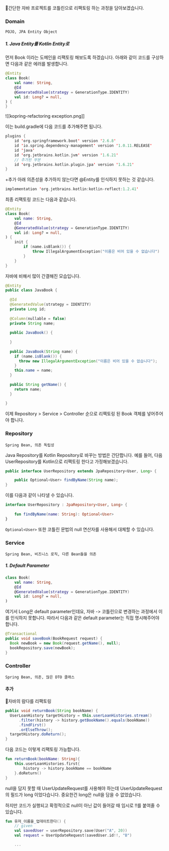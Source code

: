 간단한 자바 프로젝트를 코틀린으로 리팩토링 하는 과정을 담아보겠습니다.
### Domain
	POJO, JPA Entity Object
##### 1. Java Entity를 Kotlin Entity로 
먼저 Book 이라는 도메인을 리팩토링 해보도록 하겠습니다.
아래와 같이 코드를 구상하면 다음과 같은 에러를 발생합니다. 
```kotlin
@Entity  
class Book(  
    val name: String,  
    @Id  
    @GeneratedValue(strategy = GenerationType.IDENTITY)  
    val id: Long? = null,  
) {  
}
```
![[kopring-refactoring exception.png]]

이는 build.gradle에 다음 코드를 추가해주면 됩니다.
```kotlin
plugins {  
    id 'org.springframework.boot' version '2.6.8'  
    id 'io.spring.dependency-management' version '1.0.11.RELEASE'  
    id 'java'  
    id 'org.jetbrains.kotlin.jvm' version '1.6.21'  
    // 추가된 부분 
    id 'org.jetbrains.kotlin.plugin.jpa' version '1.6.21'  
}
```

+추가 
아래 의존성을 추가하지 않는다면 @Entity를 인식하지 못하는 것 같습니다. 
```kotlin
implementation 'org.jetbrains.kotlin:kotlin-reflect:1.2.41'
```
최종 리팩토링 코드는 다음과 같습니다.
```kotlin
@Entity  
class Book(  
    val name: String,  
    @Id  
    @GeneratedValue(strategy = GenerationType.IDENTITY)  
    val id: Long? = null,  
) {  
    init {  
        if (name.isBlank()) {  
            throw IllegalArgumentException("이름은 비어 있을 수 없습니다")  
        }  
    }  
}
```

자바에 비해서 많이 간결해진 모습입니다. 
```java
@Entity  
public class JavaBook {  
  
  @Id  
  @GeneratedValue(strategy = IDENTITY)  
  private Long id;  
  
  @Column(nullable = false)  
  private String name;  
  
  public JavaBook() {  
  
  }  
  
  public JavaBook(String name) {  
    if (name.isBlank()) {  
      throw new IllegalArgumentException("이름은 비어 있을 수 없습니다");  
    }  
    this.name = name;  
  }  
  
  public String getName() {  
    return name;  
  }  
  
}
```

이제 Repository > Service > Controller 순으로 리팩토링 된 Book 객체를 넣어주어야 합니다.
### Repository
	Spring Bean, 의존 독립성
Java Repository를 Kotlin Repository로 바꾸는 방법은 간단합니다.
예를 들어, 다음 UserRepository를 Kotlin으로 리팩토링 한다고 가정해보겠습니다.
```java
public interface UserRepository extends JpaRepository<User, Long> {

	public Optional<User> findByName(String name);
}
```

이를 다음과 같이 나타낼 수 있습니다.
```kotlin
interface UserRepository : JpaRepository<User, Long> {  
  
    fun findByName(name: String): Optional<User>  
}
```

`Optional<User>` 또한 코틀린 문법의 null 연산자를 사용해서 대체할 수 있습니다. 
### Service
	Spring Bean, 비즈니스 로직, 다른 Bean들을 의존
##### 1. Default Parameter
```kotlin
class Book(  
    val name: String,  
    @Id  
    @GeneratedValue(strategy = GenerationType.IDENTITY)  
    val id: Long? = null,  
) 
```

여기서 Long은 default parameter인데요, 자바 -> 코틀린으로 변경하는 과정에서 이를 인식하지 못합니다. 따라서 다음과 같은 default parameter는 직접 명시해주어야 합니다.
```java
@Transactional  
public void saveBook(BookRequest request) {  
  Book newBook = new Book(request.getName(), null);  
  bookRepository.save(newBook);  
}
```
### Controller
	Spring Bean, 의존, 많은 DTO 클래스

#### 추가 
자바의 람다를 리팩토링
```java
public void returnBook(String bookName) {  
  UserLoanHistory targetHistory = this.userLoanHistories.stream()  
      .filter(history -> history.getBookName().equals(bookName))  
      .findFirst()  
      .orElseThrow();  
  targetHistory.doReturn();  
}
```
다음 코드는 이렇게 리팩토링 가능합니다. 
```kotlin
fun returnBook(bookName: String){  
    this.userLoanHistories.first{  
        history -> history.bookName == bookName  
    }.doReturn()  
}
```

null을 담지 못할 때
UserUpdateRequest를 사용해야 하는데 UserUpdateRequest의 필드가 long 이었다습니다. 중요한건 long은 null을 담을 수 없었습니다.

하지만 코드가 실행되고 확정적으로 null이 아닌 값이 들어갈 때 임시로 !!를 붙여줄 수 있습니다.
```kotlin
fun 유저_이름을_업데이트한다() {  
    // given  
    val savedUser = userRepository.save(User("A", 20))  
    val request = UserUpdateRequest(savedUser.id!!, "B")

	...
```